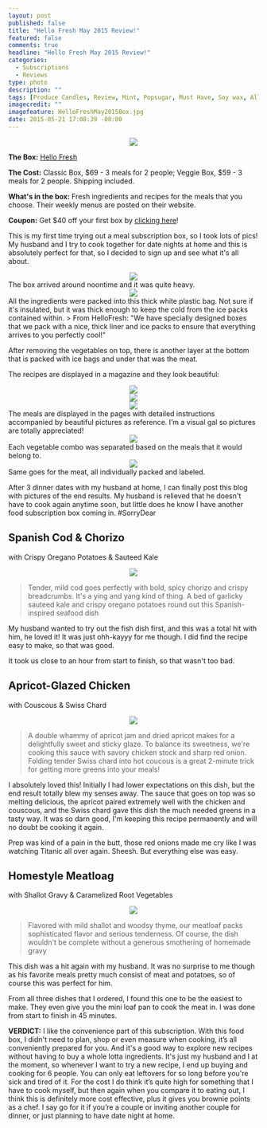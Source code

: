 ```yaml
---
layout: post
published: false
title: "Hello Fresh May 2015 Review!"
featured: false
comments: true
headline: "Hello Fresh May 2015 Review!"
categories: 
  - Subscriptions
  - Reviews
type: photo
description: ""
tags: [Produce Candles, Review, Mint, Popsugar, Must Have, Soy wax, All natural]
imagecredit: ""
imagefeature: HelloFreshMay2015Box.jpg
date: 2015-05-21 17:08:39 -08:00
---
```


<CENTER><IMG SRC='/images/HelloFreshLogo.jpg'></CENTER>
<p><b>The Box:</b> <a href="http://www.hellofresh.com/?c=3E724E">Hello Fresh</a></p>
<p><b>The Cost:</b> Classic Box, $69 - 3 meals for 2 people; Veggie Box, $59 - 3 meals for 2 people. Shipping included.</p>
<p><b>What's in the box:</b> Fresh ingredients and recipes for the meals that you choose. Their weekly menus are posted on their website.</p>
<p><b>Coupon:</b> Get $40 off your first box by <a href="http://www.hellofresh.com/?c=3E724E">clicking here</a>!</p>

<p>This is my first time trying out a meal subscription box, so I took lots of pics! My husband and I try to cook together for date nights at home and this is absolutely perfect for that, so I decided to sign up and see what it's all about.</p>

<center><img src='/images/HelloFreshMay2015Box.jpg'></center>
The box arrived around noontime and it was quite heavy.

<center><img src='/images/HelloFreshMay2015Collage.jpg'></center>
All the ingredients were packed into this thick white plastic bag. Not sure if it's insulated, but it was thick enough to keep the cold from the ice packs contained within.
> From HelloFresh: "We have specially designed boxes that we pack with a nice, thick liner and ice packs to ensure that everything arrives to you perfectly cool!"

<p>After removing the vegetables on top, there is another layer at the bottom that is packed with ice bags and under that was the meat.</p>

<p>The recipes are displayed in a magazine and they look beautiful:</p>

<center><img src='/images/HelloFreshMay2015Magazine2.jpg'></center>
<center><img src='/images/HelloFreshMay2015Magazine3.jpg'></center>
<center><img src='/images/HelloFreshMay2015Magazine4.jpg'></center>
The meals are displayed in the pages with detailed instructions accompanied by beautiful pictures as reference. I’m a visual gal so pictures are totally appreciated!

<center><img src='/images/HelloFreshMay2015Vegetables.jpg'></center>
<figcaption>Each vegetable combo was separated based on the meals that it would belong to.</figcaption>

<center><img src='/images/HelloFreshMay2015Meat.jpg'></center>
<figcaption>Same goes for the meat, all individually packed and labeled.</figcaption>


<p>After 3 dinner dates with my husband at home, I can finally post this blog with pictures of the end results. My husband is relieved that he doesn't have to cook again anytime soon, but little does he know I have another food subscription box coming in. #SorryDear</p>

## Spanish Cod & Chorizo 
with Crispy Oregano Potatoes & Sauteed Kale

<center><img src='HelloFreshMay2015Cod.jpg'></center>

> Tender, mild cod goes perfectly with bold, spicy chorizo and crispy breadcrumbs. It's a ying and yang kind of thing. A bed of garlicky sauteed kale and crispy oregano potatoes round out this Spanish-inspired seafood dish

<p>My husband wanted to try out the fish dish first, and this was a total hit with him, he loved it! It was just ohh-kayyy for me though. I did find the recipe easy to make, so that was good.</p>

<p>It took us close to an hour from start to finish, so that wasn't too bad.</p>

## Apricot-Glazed Chicken 
with Couscous & Swiss Chard

<center><img src='HelloFreshMay2015Chicken.jpg'></center>

> A double whammy of apricot jam and dried apricot makes for a delightfully sweet and sticky glaze. To balance its sweetness, we're cooking this sauce with savory chicken stock and sharp red onion. Folding tender Swiss chard into hot coucous is a great 2-minute trick for getting more greens into your meals!

<p>I absolutely loved this! Initially I had lower expectations on this dish, but the end result totally blew my senses away. The sauce that goes on top was so melting delicious, the apricot paired extremely well with the chicken and couscous, and the Swiss chard gave this dish the much needed greens in a tasty way. It was so darn good, I'm keeping this recipe permanently and will no doubt be cooking it again.</p>

<p>Prep was kind of a pain in the butt, those red onions made me cry like I was watching Titanic all over again. Sheesh. But everything else was easy.</p>

## Homestyle Meatloag 
with Shallot Gravy & Caramelized Root Vegetables

<center><img src='HelloFreshMay2015Meatloaf.jpg'></center>

> Flavored with mild shallot and woodsy thyme, our meatloaf packs sophisticated flavor and serious tenderness. Of course, the dish wouldn't be complete without a generous smothering of homemade gravy

<p>This dish was a hit again with my husband. It was no surprise to me though as his favorite meals pretty much consist of meat and potatoes, so of course this was perfect for him.</p>

<p>From all three dishes that I ordered, I found this one to be the easiest to make. They even give you the mini loaf pan to cook the meat in. I was done from start to finish in 45 minutes.</p>

<p><b>VERDICT:</b> I like the convenience part of this subscription. With this food box, I didn't need to plan, shop or even measure when cooking, it’s all conveniently prepared for you. And it's a good way to explore new recipes without having to buy a whole lotta ingredients. It's just my husband and I at the moment, so whenever I want to try a new recipe, I end up buying and cooking for 6 people. 
You can only eat leftovers for so long before you're sick and tired of it. 
For the cost I do think it’s quite high for something that I have to cook myself, but then again when you compare it to eating out, I think this is definitely more cost effective, plus it gives you brownie points as a chef. I say go for it if you’re a couple or inviting another couple for dinner, or just planning to have date night at home.</p>
